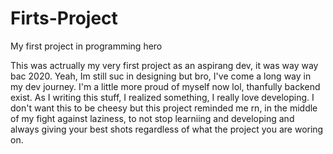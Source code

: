 # Firts-Project
My first project in programming hero

This was actrually my very first project as an aspirang dev, it was way way bac 2020. 
Yeah, Im still suc in designing but bro, I've come a long way in my dev journey.
I'm a little more proud of myself now lol, thanfully backend exist.
As I writing this stuff, I realized something, I really love developing.
I don't want this to be cheesy but this project reminded me rn, in the middle
of my fight against laziness, to not stop learniing and developing and always giving your 
best shots regardless of what the project you are woring on.
